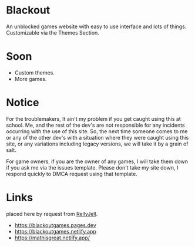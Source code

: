 # Blackout
An unblocked games website with easy to use interface and lots of things. Customizable via the Themes Section.

# Soon
- Custom themes.
- More games.
  
# Notice

For the troublemakers, It ain't my problem if you get caught using this at school. Me, and the rest of the dev's are not responsible for any incidents occurring with the use of this site. So, the next time someone comes to me or any of the other dev's with a situation where they were caught using this site, or any variations including legacy versions, we will take it by a grain of salt.

For game owners, if you are the owner of any games, I will take them down if you ask me via the issues template. Please don't take my site down, I respond quickly to DMCA request using that template.

# Links
placed here by request from  [RellyJell](https://github.com/RellyJell).
- https://blackoutgames.pages.dev
- https://blackoutgames.netlify.app
- https://mathisgreat.netlify.app/
